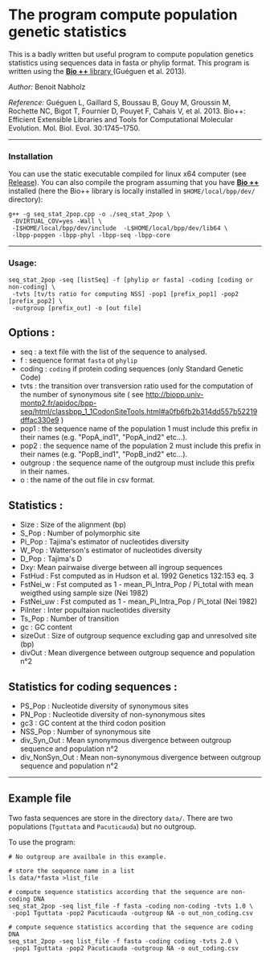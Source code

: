 # The program compute population genetic statistics 

This is a badly written but useful program to compute population genetics statistics using sequences data in fasta or phylip format.
This program is written using the [**Bio ++** library ](http://biopp.univ-montp2.fr/wiki/index.php/Main_Page) (Guéguen et al. 2013).


*Author:* Benoit Nabholz

*Reference:* Guéguen L, Gaillard S, Boussau B, Gouy M, Groussin M, Rochette NC, Bigot T, Fournier D, Pouyet F, Cahais V, et al. 2013. Bio++: Efficient Extensible Libraries and Tools for Computational Molecular Evolution. Mol. Biol. Evol. 30:1745–1750.

--------
### Installation

You can use the static executable compiled for linux x64 computer (see [Release](https://github.com/benoitnabholz/seq_stat_2pop/releases/tag/v1)). You can also compile the program assuming that you have [**Bio ++**](http://biopp.univ-montp2.fr/wiki/index.php/Main_Page) installed (here the Bio++ library is locally installed in `$HOME/local/bpp/dev/` directory):

```
g++ -g seq_stat_2pop.cpp -o ./seq_stat_2pop \
 -DVIRTUAL_COV=yes -Wall \
 -I$HOME/local/bpp/dev/include  -L$HOME/local/bpp/dev/lib64 \
 -lbpp-popgen -lbpp-phyl -lbpp-seq -lbpp-core
```

--------

###  Usage:
```
seq_stat_2pop -seq [listSeq] -f [phylip or fasta] -coding [coding or non-coding] \
 -tvts [tv/ts ratio for computing NSS] -pop1 [prefix_pop1] -pop2 [prefix_pop2] \
 -outgroup [prefix_out] -o [out file]
```

## Options :

- seq : a text file with the list of the sequence to analysed.
- f : sequence format `fasta` ot `phylip`
- coding : `coding` if protein coding sequences (only Standard Genetic Code)
- tvts : the transition over transversion ratio used for the computation of the number of synonymous site ( see http://biopp.univ-montp2.fr/apidoc/bpp-seq/html/classbpp_1_1CodonSiteTools.html#a0fb6fb2b314dd557b52219dffac330e9 )
- pop1 : the sequence name of the population 1 must include this prefix in their names (e.g. "PopA_ind1", "PopA_ind2" etc...).
- pop2 : the sequence name of the population 2 must include this prefix in their names (e.g. "PopB_ind1", "PopB_ind2" etc...).
- outgroup : the sequence name of the outgroup must include this prefix in their names.
- o : the name of the out file in csv format.

## Statistics :
- Size : Size of the alignment (bp)
- S_Pop : Number of polymorphic site
- Pi_Pop : Tajima's estimator of nucleotides diversity
- W_Pop : Watterson's estimator of nucleotides diversity
- D_Pop : Tajima's D
- Dxy: Mean pairwaise diverge between all ingroup sequences
- FstHud : Fst computed as in Hudson et al. 1992 Genetics 132:153 eq. 3
- FstNei_w : Fst computed as 1 - mean_Pi_Intra_Pop / Pi_total with mean weigthed using sample size (Nei 1982)
- FstNei_uw : Fst computed as 1 - mean_Pi_Intra_Pop / Pi_total (Nei 1982)
- PiInter : Inter popultaion nucleotides diversity
- Ts_Pop : Number of transition
- gc : GC content
- sizeOut : Size of outgroup sequence excluding gap and unresolved site (bp)
- divOut : Mean divergence between outgroup sequence and population n°2

## Statistics for coding sequences :
- PS_Pop : Nucleotide diversity of synonymous sites
- PN_Pop : Nucleotide diversity of non-synonymous sites
- gc3 : GC content at the third codon position
- NSS_Pop : Number of synonymous site
- div_Syn_Out : Mean synonymous divergence between outgroup sequence and population n°2
- div_NonSyn_Out : Mean non-synonymous divergence between outgroup sequence and population n°2

-----
## Example file

Two fasta sequences are store in the directory `data/`.
There are two populations (`Tguttata` and `Pacuticauda`) but no outgroup.

To use the program:

``` 
# No outgroup are availbale in this example.

# store the sequence name in a list
ls data/*fasta >list_file

# compute sequence statistics according that the sequence are non-coding DNA 
seq_stat_2pop -seq list_file -f fasta -coding non-coding -tvts 1.0 \
 -pop1 Tguttata -pop2 Pacuticauda -outgroup NA -o out_non_coding.csv

# compute sequence statistics according that the sequence are coding DNA 
seq_stat_2pop -seq list_file -f fasta -coding coding -tvts 2.0 \
 -pop1 Tguttata -pop2 Pacuticauda -outgroup NA -o out_coding.csv

```

